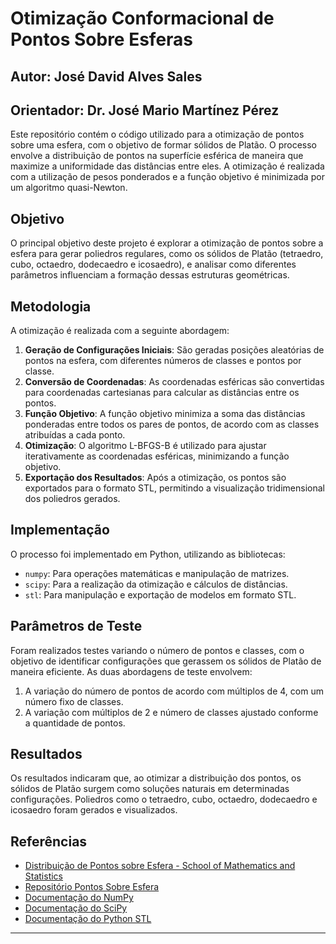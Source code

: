 # Otimização Conformacional de Pontos Sobre Esferas

## **Autor**: José David Alves Sales  
## **Orientador**: Dr. José Mario Martínez Pérez  

Este repositório contém o código utilizado para a otimização de pontos sobre uma esfera, com o objetivo de formar sólidos de Platão. O processo envolve a distribuição de pontos na superfície esférica de maneira que maximize a uniformidade das distâncias entre eles. A otimização é realizada com a utilização de pesos ponderados e a função objetivo é minimizada por um algoritmo quasi-Newton.

## Objetivo

O principal objetivo deste projeto é explorar a otimização de pontos sobre a esfera para gerar poliedros regulares, como os sólidos de Platão (tetraedro, cubo, octaedro, dodecaedro e icosaedro), e analisar como diferentes parâmetros influenciam a formação dessas estruturas geométricas.

## Metodologia

A otimização é realizada com a seguinte abordagem:

1. **Geração de Configurações Iniciais**: São geradas posições aleatórias de pontos na esfera, com diferentes números de classes e pontos por classe.
2. **Conversão de Coordenadas**: As coordenadas esféricas são convertidas para coordenadas cartesianas para calcular as distâncias entre os pontos.
3. **Função Objetivo**: A função objetivo minimiza a soma das distâncias ponderadas entre todos os pares de pontos, de acordo com as classes atribuídas a cada ponto.
4. **Otimização**: O algoritmo L-BFGS-B é utilizado para ajustar iterativamente as coordenadas esféricas, minimizando a função objetivo.
5. **Exportação dos Resultados**: Após a otimização, os pontos são exportados para o formato STL, permitindo a visualização tridimensional dos poliedros gerados.

## Implementação

O processo foi implementado em Python, utilizando as bibliotecas:
- `numpy`: Para operações matemáticas e manipulação de matrizes.
- `scipy`: Para a realização da otimização e cálculos de distâncias.
- `stl`: Para manipulação e exportação de modelos em formato STL.

## Parâmetros de Teste

Foram realizados testes variando o número de pontos e classes, com o objetivo de identificar configurações que gerassem os sólidos de Platão de maneira eficiente. As duas abordagens de teste envolvem:
1. A variação do número de pontos de acordo com múltiplos de 4, com um número fixo de classes.
2. A variação com múltiplos de 2 e número de classes ajustado conforme a quantidade de pontos.

## Resultados

Os resultados indicaram que, ao otimizar a distribuição dos pontos, os sólidos de Platão surgem como soluções naturais em determinadas configurações. Poliedros como o tetraedro, cubo, octaedro, dodecaedro e icosaedro foram gerados e visualizados.

## Referências

- [Distribuição de Pontos sobre Esfera - School of Mathematics and Statistics](https://www.unsw.edu.au/science/our-schools/maths/our-school/spotlight-on-our-people/history-school/glimpses-mathematics-and-statistics/distributing-points-sphere)
- [Repositório Pontos Sobre Esfera](https://github.com/jsales-1/pontos_sobre_esfera)
- [Documentação do NumPy](https://numpy.org/doc/stable/)
- [Documentação do SciPy](https://docs.scipy.org/doc/scipy/)
- [Documentação do Python STL](https://python-stl.readthedocs.io/en/latest/)

---
